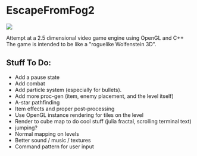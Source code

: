 # EscapeFromFog2

![](resources/demo.gif)

Attempt at a 2.5 dimensional video game engine using OpenGL and C++
The game is intended to be like a "roguelike Wolfenstein 3D".

## Stuff To Do:
 - Add a pause state
 - Add combat
 - Add particle system (especially for bullets).
 - Add more proc-gen (item, enemy placement, and the level itself)
 - A-star pathfinding
 - Item effects and proper post-processing
 - Use OpenGL instance rendering for tiles on the level
 - Render to cube map to do cool stuff (julia fractal, scrolling terminal text)
 - jumping?
 - Normal mapping on levels
 - Better sound / music / textures
 - Command pattern for user input
